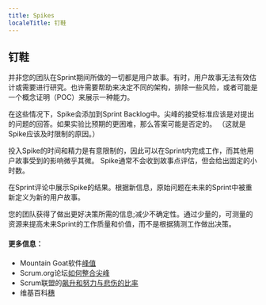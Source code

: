 ```yaml
---
title: Spikes
localeTitle: 钉鞋
---
```

## 钉鞋

并非您的团队在Sprint期间所做的一切都是用户故事。有时，用户故事无法有效估计或需要进行研究。也许需要帮助来决定不同的架构，排除一些风险，或者可能是一个概念证明（POC）来展示一种能力。

在这些情况下，Spike会添加到Sprint Backlog中。尖峰的接受标准应该是对提出的问题的回答。如果实验比预期的更困难，那么答案可能是否定的。 （这就是Spike应该及时限制的原因。）

投入Spike的时间和精力是有意限制的，因此可以在Sprint内完成工作，而其他用户故事受到的影响微乎其微。 Spike通常不会收到故事点评估，但会给出固定的小时数。

在Sprint评论中展示Spike的结果。根据新信息，原始问题在未来的Sprint中被重新定义为新的用户故事。

您的团队获得了做出更好决策所需的信息;减少不确定性。通过少量的，可测量的资源来提高未来Sprint的工作质量和价值，而不是根据猜测工作做出决策。

#### 更多信息：

*   Mountain Goat软件[峰值](https://www.mountaingoatsoftware.com/blog/spikes)
*   Scrum.org论坛[如何整合尖峰](https://www.scrum.org/forum/scrum-forum/5512/how-integrate-spike-scrum)
*   Scrum联盟的[飙升和努力与悲伤的比率](https://www.scrumalliance.org/community/articles/2013/march/spikes-and-the-effort-to-grief-ratio)
*   维基百科[穗](https://en.wikipedia.org/wiki/Spike_(software_development))